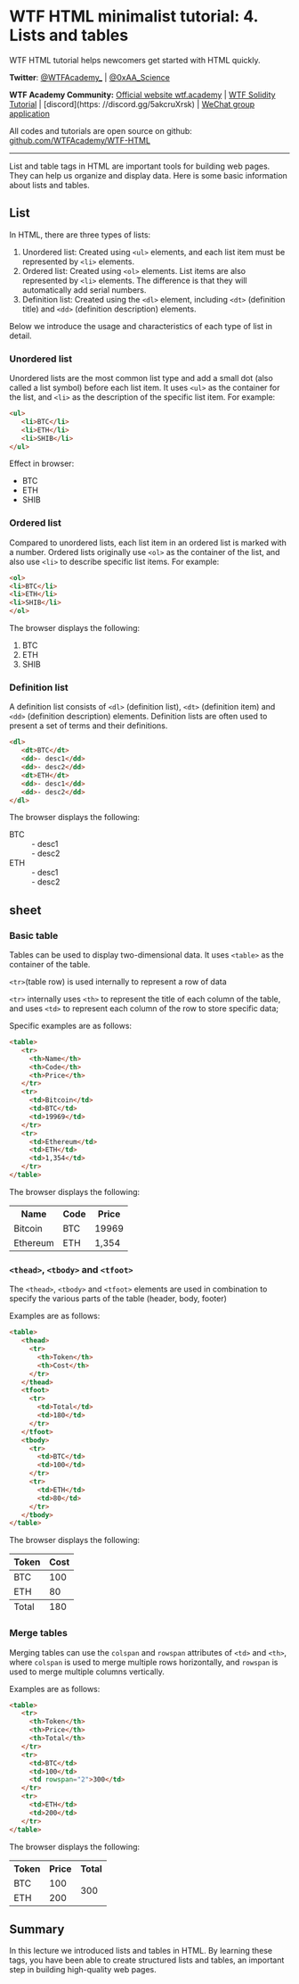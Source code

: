 # WTF HTML minimalist tutorial: 4. Lists and tables

WTF HTML tutorial helps newcomers get started with HTML quickly.

**Twitter**: [@WTFAcademy_](https://twitter.com/WTFAcademy_) | [@0xAA_Science](https://twitter.com/0xAA_Science)

**WTF Academy Community:** [Official website wtf.academy](https://wtf.academy) | [WTF Solidity Tutorial](https://github.com/AmazingAng/WTFSolidity) | [discord](https: //discord.gg/5akcruXrsk) | [WeChat group application](https://docs.google.com/forms/d/e/1FAIpQLSe4KGT8Sh6sJ7hedQRuIYirOoZK_85miz3dw7vA1-YjodgJ-A/viewform?usp=sf_link)

All codes and tutorials are open source on github: [github.com/WTFAcademy/WTF-HTML](https://github.com/WTFAcademy/WTF-HTML)

---

List and table tags in HTML are important tools for building web pages. They can help us organize and display data. Here is some basic information about lists and tables.


## List

In HTML, there are three types of lists:

1. Unordered list: Created using `<ul>` elements, and each list item must be represented by `<li>` elements.
2. Ordered list: Created using `<ol>` elements. List items are also represented by `<li>` elements. The difference is that they will automatically add serial numbers.
3. Definition list: Created using the `<dl>` element, including `<dt>` (definition title) and `<dd>` (definition description) elements.

Below we introduce the usage and characteristics of each type of list in detail.

### Unordered list

Unordered lists are the most common list type and add a small dot (also called a list symbol) before each list item. It uses `<ul>` as the container for the list, and `<li>` as the description of the specific list item. For example:

```html
<ul>
   <li>BTC</li>
   <li>ETH</li>
   <li>SHIB</li>
</ul>
```


Effect in browser:

<ul>
   <li>BTC</li>
   <li>ETH</li>
   <li>SHIB</li>
</ul>


### Ordered list

Compared to unordered lists, each list item in an ordered list is marked with a number. Ordered lists originally use `<ol>` as the container of the list, and also use `<li>` to describe specific list items. For example:

```html
<ol>
<li>BTC</li>
<li>ETH</li>
<li>SHIB</li>
</ol>
```

The browser displays the following:

<ol>
<li>BTC</li>
<li>ETH</li>
<li>SHIB</li>
</ol>

### Definition list

A definition list consists of `<dl>` (definition list), `<dt>` (definition item) and `<dd>` (definition description) elements. Definition lists are often used to present a set of terms and their definitions.

```html
<dl>
   <dt>BTC</dt>
   <dd>- desc1</dd>
   <dd>- desc2</dd>
   <dt>ETH</dt>
   <dd>- desc1</dd>
   <dd>- desc2</dd>
</dl>
```

The browser displays the following:

<dl>
   <dt>BTC</dt>
   <dd>- desc1</dd>
   <dd>- desc2</dd>
   <dt>ETH</dt>
   <dd>- desc1</dd>
   <dd>- desc2</dd>
</dl>


## sheet

### Basic table

Tables can be used to display two-dimensional data. It uses `<table>` as the container of the table.

`<tr>`(table row) is used internally to represent a row of data

  `<tr>` internally uses `<th>` to represent the title of each column of the table, and uses `<td>` to represent each column of the row to store specific data;

Specific examples are as follows:

```html
<table>
   <tr>
     <th>Name</th>
     <th>Code</th>
     <th>Price</th>
   </tr>
   <tr>
     <td>Bitcoin</td>
     <td>BTC</td>
     <td>19969</td>
   </tr>
   <tr>
     <td>Ethereum</td>
     <td>ETH</td>
     <td>1,354</td>
   </tr>
</table>
```

The browser displays the following:

<table>
   <tr>
     <th>Name</th>
     <th>Code</th>
     <th>Price</th>
   </tr>
   <tr>
     <td>Bitcoin</td>
     <td>BTC</td>
     <td>19969</td>
   </tr>
   <tr>
     <td>Ethereum</td>
     <td>ETH</td>
     <td>1,354</td>
   </tr>
</table>

### `<thead>`, `<tbody>` and `<tfoot>`

The `<thead>`, `<tbody>` and `<tfoot>` elements are used in combination to specify the various parts of the table (header, body, footer)

Examples are as follows:

```html
<table>
   <thead>
     <tr>
       <th>Token</th>
       <th>Cost</th>
     </tr>
   </thead>
   <tfoot>
     <tr>
       <td>Total</td>
       <td>180</td>
     </tr>
   </tfoot>
   <tbody>
     <tr>
       <td>BTC</td>
       <td>100</td>
     </tr>
     <tr>
       <td>ETH</td>
       <td>80</td>
     </tr>
   </tbody>
</table>
```

The browser displays the following:

<table>
   <thead>
     <tr>
       <th>Token</th>
       <th>Cost</th>
     </tr>
   </thead>
   <tfoot>
     <tr>
       <td>Total</td>
       <td>180</td>
     </tr>
   </tfoot>
   <tbody>
     <tr>
       <td>BTC</td>
       <td>100</td>
     </tr>
     <tr>
       <td>ETH</td>
       <td>80</td>
     </tr>
   </tbody>
</table>



### Merge tables

Merging tables can use the `colspan` and `rowspan` attributes of `<td>` and `<th>`, where `colspan` is used to merge multiple rows horizontally, and `rowspan` is used to merge multiple columns vertically.

Examples are as follows:

```html
<table>
   <tr>
     <th>Token</th>
     <th>Price</th>
     <th>Total</th>
   </tr>
   <tr>
     <td>BTC</td>
     <td>100</td>
     <td rowspan="2">300</td>
   </tr>
   <tr>
     <td>ETH</td>
     <td>200</td>
   </tr>
</table>
```


The browser displays the following:

<table>
   <tr>
     <th>Token</th>
     <th>Price</th>
     <th>Total</th>
   </tr>
   <tr>
     <td>BTC</td>
     <td>100</td>
     <td rowspan="2">300</td>
   </tr>
   <tr>
     <td>ETH</td>
     <td>200</td>
   </tr>
</table>


## Summary

In this lecture we introduced lists and tables in HTML. By learning these tags, you have been able to create structured lists and tables, an important step in building high-quality web pages.
